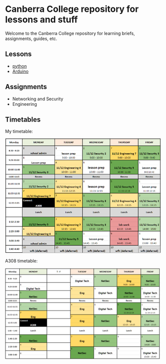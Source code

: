 # Canberra College repository for lessons and stuff

Welcome to the Canberra College repository for learning briefs, assignments, guides, etc.

## Lessons

* [python](https://github.com/carteras/IT-CBR/tree/main/learning_briefs/python)
* [Arduino](https://github.com/carteras/IT-CBR/tree/main/learning_briefs/arduino)

## Assignments

* Networking and Security
* Engineering

## Timetables

My timetable:

![](img/2023-02-15-21-37-13.png)

A308 timetable: 

![](img/2023-02-15-21-39-48.png)